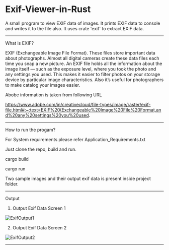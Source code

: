 # Exif-Viewer-in-Rust
A small program to view EXIF data of images.
It prints EXIF data to console and writes it to the file also.
It uses crate 'exif' to extract EXIF data. 

--------------

What is EXIF?

EXIF (Exchangeable Image File Format).
These files store important data about photographs. Almost all digital cameras create these data files each time you snap a new picture. An EXIF file holds all the information about the image itself — such as the exposure level, where you took the photo and any settings you used.
This makes it easier to filter photos on your storage device by particular image characteristics. Also it’s useful for photographers to make catalog your images easier.

Abobe information is taken from following URL

https://www.adobe.com/in/creativecloud/file-types/image/raster/exif-file.html#:~:text=EXIF%20(Exchangeable%20Image%20File%20Format,and%20any%20settings%20you%20used.

--------------

How to run the progam?

For System requirements please refer Application_Requirements.txt

Just clone the repo, build and run.

cargo build

cargo run

Two sample images and their output exif data is present inside project folder. 

-----------

Output 


1. Output Exif Data Screen 1

![ExifOutput1](https://user-images.githubusercontent.com/86361080/233816188-82b64192-d191-4928-bdb5-ee443677170f.png)

2. Output Exif Data Screen 2

![ExifOutput2](https://user-images.githubusercontent.com/86361080/233816203-7e5e7bac-3f2d-46af-98e3-69e7c145e8cc.png)

-----------
